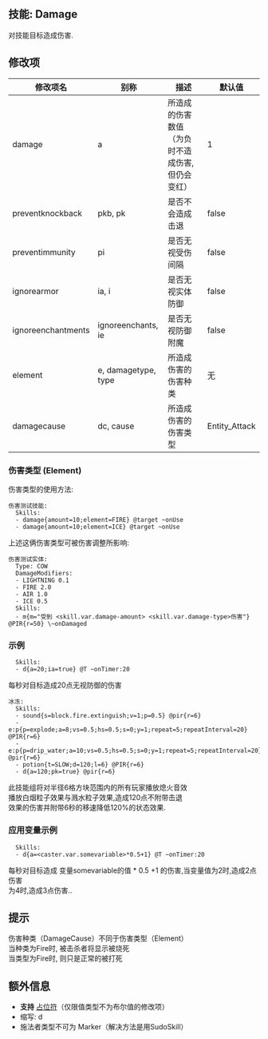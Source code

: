 技能: Damage
--------------------------

对技能目标造成伤害.

修改项
----------

| 修改项名 | 别称    | 描述                                                                                                    | 默认值 |
|-----------|------------|----------------------------------------------------------------------------------------------------------------|---------------|
| damage           | a | 所造成的伤害数值（为负时不造成伤害, 但仍会变红）         | 1    |
| preventknockback | pkb, pk | 是否不会造成击退   | false   |
| preventimmunity  | pi      | 是否无视受伤间隔   | false   |
| ignorearmor      | ia, i    | 是否无视实体防御 | false   |
| ignoreenchantments      | ignoreenchants, ie    | 是否无视防御附魔 | false   |
| element | e, damagetype, type | 所造成伤害的伤害种类 | 无 |
| damagecause | dc, cause | 所造成伤害的伤害类型 | Entity_Attack |


### 伤害类型 (Element)
伤害类型的使用方法:

    伤害测试技能:
      Skills:
      - damage{amount=10;element=FIRE} @target ~onUse
      - damage{amount=10;element=ICE} @target ~onUse

上述这俩伤害类型可被伤害调整所影响:

    伤害测试实体: 
      Type: COW 
      DamageModifiers:
      - LIGHTNING 0.1
      - FIRE 2.0
      - AIR 1.0
      - ICE 0.5 
      Skills:
      - m{m="受到 <skill.var.damage-amount> <skill.var.damage-type>伤害"} @PIR{r=50} \~onDamaged

### 示例

      Skills:
      - d{a=20;ia=true} @T ~onTimer:20

每秒对目标造成20点无视防御的伤害

    冰冻:
      Skills:
      - sound{s=block.fire.extinguish;v=1;p=0.5} @pir{r=6}
      - e:p{p=explode;a=8;vs=0.5;hs=0.5;s=0;y=1;repeat=5;repeatInterval=20} @PIR{r=6}
      - e:p{p=drip_water;a=10;vs=0.5;hs=0.5;s=0;y=1;repeat=5;repeatInterval=20} @pir{r=6}
      - potion{t=SLOW;d=120;l=6} @PIR{r=6}
      - d{a=120;pk=true} @pir{r=6}

此技能组将对半径6格方块范围内的所有玩家播放熄火音效  
播放白烟粒子效果与溅水粒子效果,造成120点不附带击退  
效果的伤害并附带6秒的移速降低120%的状态效果.

### 应用变量示例

      Skills:
      - d{a=<caster.var.somevariable>*0.5+1} @T ~onTimer:20

每秒对目标造成 变量somevariable的值 * 0.5 +1 的伤害,当变量值为2时,造成2点伤害  
为4时,造成3点伤害..

提示
----

伤害种类（DamageCause）不同于伤害类型（Element）  
当种类为Fire时, 被击杀者将显示被烧死  
当类型为Fire时, 则只是正常的被打死

额外信息
-------

- **支持** [占位符](/技能/占位符)（仅限值类型不为布尔值的修改项）
- 缩写: d
- 施法者类型不可为 Marker（解决方法是用SudoSkill）